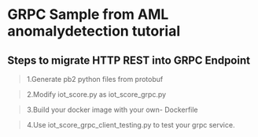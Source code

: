 # GRPC Sample from AML anomalydetection tutorial
## Steps to migrate HTTP REST into GRPC Endpoint
> 1.Generate pb2 python files from protobuf 

> 2.Modify iot_score.py as iot_score_grpc.py

> 3.Build your docker image with your own- Dockerfile

> 4.Use iot_score_grpc_client_testing.py to test your grpc service.  
